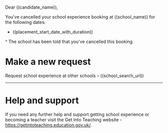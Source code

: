 Dear ((candidate_name)),

You've cancelled your school experience booking at ((school_name)) for the following dates:

* ((placement_start_date_with_duration))

^ The school has been told that you've cancelled this booking

# Make a new request

Request school experience at other schools – ((school_search_url))

---

# Help and support 

If you need any further help and support getting school experience or becoming a teacher visit the Get Into Teaching website - https://getintoteaching.education.gov.uk/.